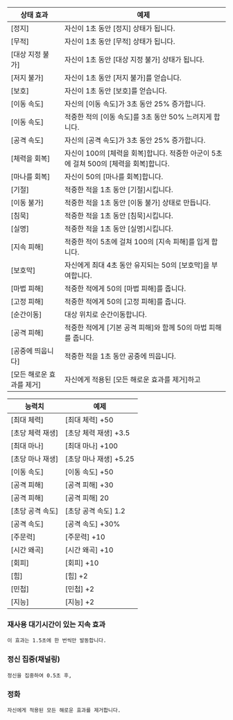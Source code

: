 상태 효과  | 예제
------------- | -------------
[정지]|자신이 1초 동안 [정지] 상태가 됩니다.
[무적]|자신이 1초 동안 [무적] 상태가 됩니다.
[대상 지정 불가]|자신이 1초 동안 [대상 지정 불가] 상태가 됩니다.
[저지 불가]|자신이 1초 동안 [저지 불가]를 얻습니다.
[보호]|자신이 1초 동안 [보호]를 얻습니다.
[이동 속도]|자신의 [이동 속도]가 3초 동안 25% 증가합니다.
[이동 속도]|적중한 적의 [이동 속도]를 3초 동안 50% 느려지게 합니다.
[공격 속도]|자신의 [공격 속도]가 3초 동안 25% 증가합니다.
[체력을 회복]|자신이 100의 [체력을 회복]합니다. 적중한 아군이 5초에 걸쳐 500의 [체력을 회복]합니다.
[마나를 회복]|자신이 50의 [마나를 회복]합니다.
[기절]|적중한 적을 1초 동안 [기절]시킵니다.
[이동 불가]|적중한 적을 1초 동안 [이동 불가] 상태로 만듭니다.
[침묵]|적중한 적을 1초 동안 [침묵]시킵니다.
[실명]|적중한 적을 1초 동안 [실명]시킵니다.
[지속 피해]|적중한 적이 5초에 걸쳐 100의 [지속 피해]를 입게 합니다.
[보호막]|자신에게 최대 4초 동안 유지되는 50의 [보호막]을 부여합니다.
[마법 피해]|적중한 적에게 50의 [마법 피해]를 줍니다.
[고정 피해]|적중한 적에게 50의 [고정 피해]를 줍니다.
[순간이동]|대상 위치로 순간이동합니다.
[공격 피해]|적중한 적에게 [기본 공격 피해]와 함께 50의 마법 피해를 줍니다.
[공중에 띄웁니다]|적중한 적을 1초 동안 공중에 띄웁니다.
[모든 해로운 효과를 제거]|자신에게 적용된 [모든 해로운 효과를 제거]하고




능력치  | 예제
------------- | -------------
[최대 체력]|[최대 체력] +50
[초당 체력 재생]|[초당 체력 재생] +3.5
[최대 마나]|[최대 마나] +100
[초당 마나 재생]|[초당 마나 재생] +5.25
[이동 속도]|[이동 속도] +50
[공격 피해]|[공격 피해] +30
[공격 피해]|[공격 피해] 20
[초당 공격 속도]|[초당 공격 속도] 1.2
[공격 속도]|[공격 속도] +30%
[주문력]|[주문력] +10
[시간 왜곡]|[시간 왜곡] +10
[회피]|[회피] +10
[힘]|[힘] +2
[민첩]|[민첩] +2
[지능]|[지능] +2


### 재사용 대기시간이 있는 지속 효과
`이 효과는 1.5초에 한 번씩만 발동합니다.`

### 정신 집중(채널링)
`정신을 집중하여 0.5초 후, `

### 정화
`자신에게 적용된 모든 해로운 효과를 제거합니다.`


